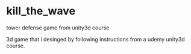# kill_the_wave
tower defense game from unity3d course

3d game that i desinged by following instructions from a udemy unity3d course.
